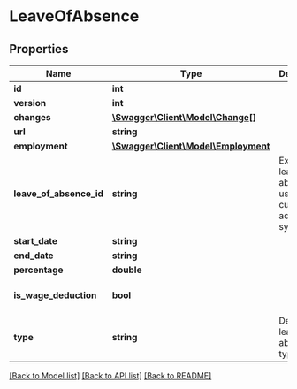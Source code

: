 # LeaveOfAbsence

## Properties
Name | Type | Description | Notes
------------ | ------------- | ------------- | -------------
**id** | **int** |  | [optional] 
**version** | **int** |  | [optional] 
**changes** | [**\Swagger\Client\Model\Change[]**](Change.md) |  | [optional] 
**url** | **string** |  | [optional] 
**employment** | [**\Swagger\Client\Model\Employment**](Employment.md) |  | [optional] 
**leave_of_absence_id** | **string** | Existing leave of absence ID used by the current accounting system | [optional] 
**start_date** | **string** |  | 
**end_date** | **string** |  | [optional] 
**percentage** | **double** |  | 
**is_wage_deduction** | **bool** |  | [optional] [default to false]
**type** | **string** | Define the leave of absence type. | [optional] 

[[Back to Model list]](../../README.md#documentation-for-models) [[Back to API list]](../../README.md#documentation-for-api-endpoints) [[Back to README]](../../README.md)

